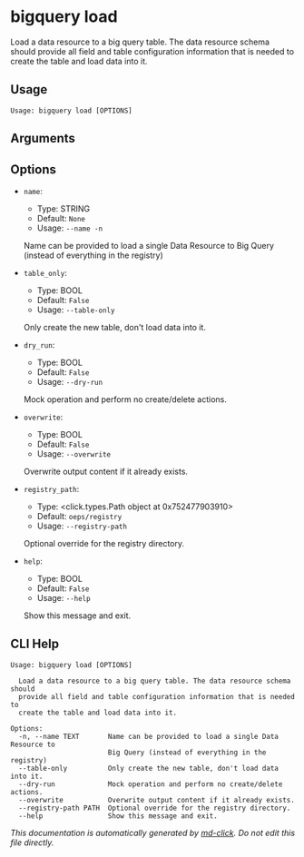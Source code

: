 
# bigquery load

Load a data resource to a big query table. The data resource schema should provide all field
    and table configuration information that is needed to create the table and load data into it.

## Usage

```
Usage: bigquery load [OPTIONS]
```

## Arguments


## Options

* `name`:
    * Type: STRING
    * Default: `None`
    * Usage: `--name
-n`

    Name can be provided to load a single Data Resource to Big Query (instead of everything in the registry)



* `table_only`:
    * Type: BOOL
    * Default: `False`
    * Usage: `--table-only`

    Only create the new table, don't load data into it.



* `dry_run`:
    * Type: BOOL
    * Default: `False`
    * Usage: `--dry-run`

    Mock operation and perform no create/delete actions.



* `overwrite`:
    * Type: BOOL
    * Default: `False`
    * Usage: `--overwrite`

    Overwrite output content if it already exists.



* `registry_path`:
    * Type: <click.types.Path object at 0x752477903910>
    * Default: `oeps/registry`
    * Usage: `--registry-path`

    Optional override for the registry directory.



* `help`:
    * Type: BOOL
    * Default: `False`
    * Usage: `--help`

    Show this message and exit.



## CLI Help

```
Usage: bigquery load [OPTIONS]

  Load a data resource to a big query table. The data resource schema should
  provide all field and table configuration information that is needed to
  create the table and load data into it.

Options:
  -n, --name TEXT       Name can be provided to load a single Data Resource to
                        Big Query (instead of everything in the registry)
  --table-only          Only create the new table, don't load data into it.
  --dry-run             Mock operation and perform no create/delete actions.
  --overwrite           Overwrite output content if it already exists.
  --registry-path PATH  Optional override for the registry directory.
  --help                Show this message and exit.
```


_This documentation is automatically generated by [md-click](https://github.com/RiveryIo/md-click). Do not edit this file directly._
